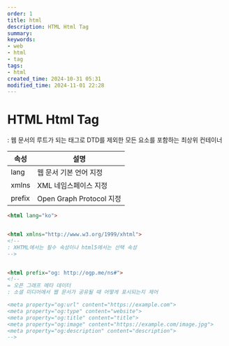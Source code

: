```yaml
---
order: 1
title: html
description: HTML Html Tag
summary:
keywords:
- web
- html
- tag
tags:
- html
created_time: 2024-10-31 05:31
modified_time: 2024-11-01 22:28
---
```


# HTML Html Tag
: 웹 문서의 루트가 되는 태그로 DTD를 제외한 모든 요소를 포함하는 최상위 컨테이너   


속성 | 설명
---|---
lang   | 웹 문서 기본 언어 지정
xmlns  | XML 네임스페이스 지정
prefix | Open Graph Protocol 지정


```html
<html lang="ko">


<html xmlns="http://www.w3.org/1999/xhtml">
<!--
: XHTML에서는 필수 속성이나 html5에서는 선택 속성
-->


<html prefix="og: http://ogp.me/ns#">
<!--
= 오픈 그래프 메타 데이터
: 소셜 미디어에서 웹 문서가 공유될 때 어떻게 표시되는지 제어

<meta property="og:url" content="https://example.com">
<meta property="og:type" content="website">
<meta property="og:title" content="title">
<meta property="og:image" content="https://example.com/image.jpg">
<meta property="og:description" content="description">
-->
```